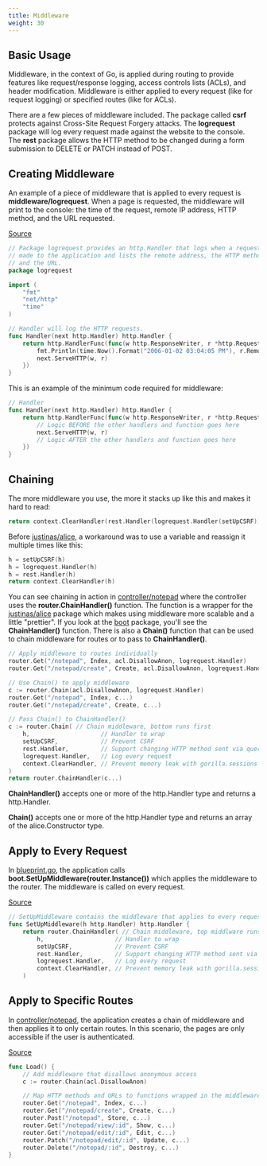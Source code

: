 ```yaml
---
title: Middleware
weight: 30
---
```


## Basic Usage

Middleware, in the context of Go, is applied during routing to provide
features like request/response logging, access controls lists (ACLs), and
header modification. Middleware is either applied to every request (like for
request logging) or specified routes (like for ACLs).

There are a few pieces of middleware included. The package called **csrf**
protects against Cross-Site Request Forgery attacks. 
The **logrequest** package will log every request made against the 
website to the console. The **rest** package allows the HTTP method to be
changed during a form submission to DELETE or PATCH instead of POST.

## Creating Middleware

An example of a piece of middleware that is applied to every request is
**middleware/logrequest**. When a page is requested, the middleware will
print to the console: the time of the request, remote IP address, HTTP method,
and the URL requested.

[Source](https://github.com/blue-jay/blueprint/blob/master/middleware/logrequest/logrequest.go)
```go
// Package logrequest provides an http.Handler that logs when a request is
// made to the application and lists the remote address, the HTTP method,
// and the URL.
package logrequest

import (
	"fmt"
	"net/http"
	"time"
)

// Handler will log the HTTP requests.
func Handler(next http.Handler) http.Handler {
	return http.HandlerFunc(func(w http.ResponseWriter, r *http.Request) {
		fmt.Println(time.Now().Format("2006-01-02 03:04:05 PM"), r.RemoteAddr, r.Method, r.URL)
		next.ServeHTTP(w, r)
	})
}
```

This is an example of the minimum code required for middleware:

```go
// Handler
func Handler(next http.Handler) http.Handler {
	return http.HandlerFunc(func(w http.ResponseWriter, r *http.Request) {
		// Logic BEFORE the other handlers and function goes here
		next.ServeHTTP(w, r)
		// Logic AFTER the other handlers and function goes here
	})
}
```

## Chaining

The more middleware you use, the more it stacks up like this and makes it hard
to read:

```go
return context.ClearHandler(rest.Handler(logrequest.Handler(setUpCSRF)))
```

Before [justinas/alice](https://github.com/justinas/alice), a workaround was to
use a variable and reassign it multiple times like this:

```go
h = setUpCSRF(h)
h = logrequest.Handler(h)
h = rest.Handler(h)
return context.ClearHandler(h)
```

You can see chaining in action in [controller/notepad](https://github.com/blue-jay/blueprint/blob/master/controller/notepad/notepad.go)
where the controller uses the **router.ChainHandler()** function.
The function is a wrapper for
the [justinas/alice](https://github.com/justinas/alice) package which makes
using middleware more scalable and a little "prettier". If you look at the
[boot](https://github.com/blue-jay/blueprint/blob/master/boot/boot.go)
package, you'll see the **ChainHandler()** function. There is also a **Chain()**
function that can be used to chain middleware for routes or to pass to
**ChainHandler()**.

```go
// Apply middleware to routes individually
router.Get("/notepad", Index, acl.DisallowAnon, logrequest.Handler)
router.Get("/notepad/create", Create, acl.DisallowAnon, logrequest.Handler)

// Use Chain() to apply middleware
c := router.Chain(acl.DisallowAnon, logrequest.Handler)
router.Get("/notepad", Index, c...)
router.Get("/notepad/create", Create, c...)

// Pass Chain() to ChainHandler()
c := router.Chain( // Chain middleware, bottom runs first
	h,                    // Handler to wrap
	setUpCSRF,            // Prevent CSRF
	rest.Handler,         // Support changing HTTP method sent via query string
	logrequest.Handler,   // Log every request
	context.ClearHandler, // Prevent memory leak with gorilla.sessions
)
return router.ChainHandler(c...)
```

**ChainHandler()** accepts one or more of the http.Handler type and returns a
http.Handler.

**Chain()** accepts one or more of the http.Handler type and returns an array of
the alice.Constructor type.

## Apply to Every Request

In [blueprint.go](https://github.com/blue-jay/blueprint/blob/master/blueprint.go),
the application calls **boot.SetUpMiddleware(router.Instance())** which
applies the middleware to the router. The middleware is called on every
request.

[Source](https://github.com/blue-jay/blueprint/blob/master/boot/boot.go)
```go
// SetUpMiddleware contains the middleware that applies to every request.
func SetUpMiddleware(h http.Handler) http.Handler {
	return router.ChainHandler( // Chain middleware, top middlware runs first
		h,                    // Handler to wrap
		setUpCSRF,            // Prevent CSRF
		rest.Handler,         // Support changing HTTP method sent via query string
		logrequest.Handler,   // Log every request
		context.ClearHandler, // Prevent memory leak with gorilla.sessions
	)
```

## Apply to Specific Routes

In [controller/notepad](https://github.com/blue-jay/blueprint/blob/master/controller/notepad/notepad.go),
the application creates a chain of middleware and then
applies it to only certain routes. In this scenario, the pages are only
accessible if the user is authenticated.

[Source](https://github.com/blue-jay/blueprint/blob/master/controller/notepad/notepad.go)
```go
func Load() {
	// Add middleware that disallows anonymous access
	c := router.Chain(acl.DisallowAnon)

	// Map HTTP methods and URLs to functions wrapped in the middleware chain
	router.Get("/notepad", Index, c...)
	router.Get("/notepad/create", Create, c...)
	router.Post("/notepad", Store, c...)
	router.Get("/notepad/view/:id", Show, c...)
	router.Get("/notepad/edit/:id", Edit, c...)
	router.Patch("/notepad/edit/:id", Update, c...)
	router.Delete("/notepad/:id", Destroy, c...)
}
```